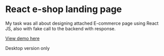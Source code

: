 # React e-shop landing page

My task was all about designing attached E-commerce page using React JS, also
with fake call to the backend with response.

[View demo here](https://nykolyn.github.io/e-shop-react-landing/)

Desktop version only
